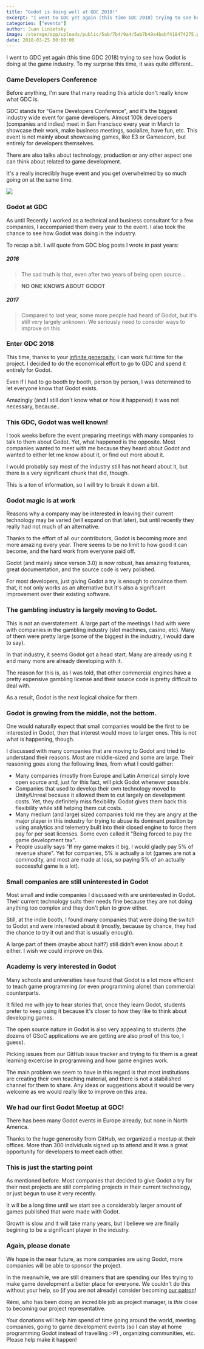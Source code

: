 ```yaml
---
title: "Godot is doing well at GDC 2018!"
excerpt: "I went to GDC yet again (this time GDC 2018) trying to see how Godot is doing at the game industry. To my surprise this time, it was quite different.."
categories: ["events"]
author: Juan Linietsky
image: /storage/app/uploads/public/5ab/7b4/9a4/5ab7b49a4babf418474275.png
date: 2018-03-25 00:00:00
---
```


I went to GDC yet again (this time GDC 2018) trying to see how Godot is doing at the game industry. To my surprise this time, it was quite different..

### Game Developers Conference

Before anything, I'm sure that many reading this article don't really know what GDC is.

GDC stands for "Game Developers Conference", and it's the biggest industry wide event for game developers. Almost 100k developers (companies and indies) meet in San Francisco every year in March to showcase their work, make business meetings, socialize, have fun, etc. This event is not mainly about showcasing games, like E3 or Gamescom, but entirely for developers themselves. 

There are also talks about technology, production or any other aspect one can think about related to game development.

It's a really incredibly huge event and you get overwhelmed by so much going on at the same time.

![](/storage/app/media/gdc2018/gdc.png)

### Godot at GDC

As until Recently I worked as a technical and business consultant for a few companies, I accompanied them every year to the event. I also took the chance to see how Godot was doing in the industry.

To recap a bit. I will quote from GDC blog posts I wrote in past years:

##### 2016

> The sad truth is that, even after two years of being open source...

> **NO ONE KNOWS ABOUT GODOT**

##### 2017

> Compared to last year, some more people had heard of Godot, but it's still very largely unknown. We seriously need to consider ways to improve on this

### Enter GDC 2018

This time, thanks to your [infinite generosity](https://www.patreon.com/godotengine), I can work full time for the project. I decided to do the economical effort to go to GDC and spend it entirely for Godot. 

Even if I had to go booth by booth, person by person, I was determined to let everyone know that Godot exists.

Amazingly (and I still don't know what or how it happened) it was not necessary, because..

### This GDC, Godot was well known!

I took weeks before the event preparing meetings with many companies to talk to them about Godot. Yet, what happened is the opposite. Most companies wanted to meet with me because they heard about Godot and wanted to either let me know about it, or find out more about it.

I would probably say most of the industry still has not heard about it, but there is a very significant chunk that did, though.

This is a ton of information, so I will try to break it down a bit.

### Godot magic is at work

Reasons why a company may be interested in leaving their current technology may be varied (will expand on that later), but until recently they really had not much of an alternative.

Thanks to the effort of all our contributors, Godot is becoming more and more amazing every year. There seems to be no limit to how good it can become, and the hard work from everyone paid off. 

Godot (and mainly since verson 3.0) is now robust, has amazing features, great documentation, and the source code is very polished.

For most developers, just giving Godot a try is enough to convince them that, it not only works as an alternative but it's also a significant improvement over their existing software.

### The gambling industry is largely moving to Godot.

This is not an overstatement. A large part of the meetings I had with were with companies in the gambling industry (slot machines, casino, etc). Many of them were pretty large (some of the biggest in the industry, I would dare to say).

In that industry, it seems Godot got a head start. Many are already using it and many more are already developing with it.

The reason for this is, as I was told, that other commercial engines have a pretty expensive gambling license and their source code is pretty difficult to deal with. 

As a result, Godot is the next logical choice for them.

### Godot is growing from the middle, not the bottom.

One would naturally expect that small companies would be the first to be interested in Godot, then that interest would move to larger ones. This is not what is happening, though.

I discussed with many companies that are moving to Godot and tried to understand their reasons. Most are middle-sized and some are large. Their reasoning goes along the following lines, from what I could gather:


* Many companies (mostly from Europe and Latin America) simply love open source and, just for this fact, will pick Godot whenever possible.
* Companies that used to develop their own technology moved to Unity/Unreal because it allowed them to cut largely on development costs. Yet, they definitely miss flexibility. Godot gives them back this flexibility while still helping them cut costs.
* Many medium (and large) sized companies told me they are angry at the major player in this industry for trying to abuse its dominant position by using analytics and telemetry built into their closed engine to force them pay for per seat licenses. Some even called it "Being forced to pay the game development tax". 
* People usually says "If my game makes it big, I would gladly pay 5% of revenue share". Yet for companies, 5% is actually a lot (games are not a commodity, and most are made at loss, so paying 5% of an actually successful game is a lot).

### Small companies are still uninterested in Godot

Most small and indie companies I discussed with are uninterested in Godot. Their current technology suits their needs fine because they are not doing anything too complex and they don't plan to grow either.

Still, at the indie booth, I found many companies that were doing the switch to Godot and were interested about it (mostly, because by chance, they had the chance to try it out and that is usually enough). 

A large part of them (maybe about half?) still didn't even know about it either. I wish we could improve on this.

### Academy is very interested in Godot

Many schools and universities have found that Godot is a lot more efficient to teach game programming (or even programming alone) than commercial counterparts.

It filled me with joy to hear stories that, once they learn Godot, students prefer to keep using it because it's closer to how they like to think about developing games.

The open source nature in Godot is also very appealing to students (the dozens of GSoC applications we are getting are also proof of this too, I guess). 

Picking issues from our GitHub issue tracker and trying to fix them is a great learning excercise in programming and how game engines work.

The main problem we seem to have in this regard is that most institutions are creating their own teaching material, and there is not a stabilished channel for them to share. Any ideas or suggestions about it would be very welcome as we would really like to improve on this area.


### We had our first Godot Meetup at GDC!

There has been many Godot events in Europe already, but none in North America.

Thanks to the huge generosity from GitHub, we organized a meetup at their offices. More than 300 individuals signed up to attend and it was a great opportunity for developers to meet each other.

### This is just the starting point

As mentioned before. Most companies that decided to give Godot a try for their next projects are still completing projects in their current technology, or just begun to use it very recently.

It will be a long time until we start see a considerably larger amount of games published that were made with Godot. 

Growth is slow and it will take many years, but I believe we are finally begining to be a significant player in the industry.

### Again, please donate

We hope in the near future, as more companies are using Godot, more companies will be able to sponsor the project. 

In the meanwhile, we are still dreamers that are spending our lifes trying to make game development a better place for everyone. We couldn't do this without your help, so (if you are not already) consider becoming [our patron](https://www.patreon.com/godotengine)!

Rémi, who has been doing an incredible job as project manager, is *this* close to becoming our project representative. 

Your donations will help him spend of time going around the world, meeting companies, going to game development events (so I can stay at home programming Godot instead of travelling :-P) , organizing communities, etc. Please help make it happen!